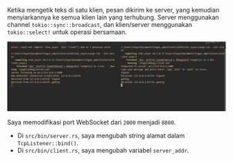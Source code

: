 Ketika mengetik teks di satu klien, pesan dikirim ke server, yang kemudian menyiarkannya ke semua klien lain yang terhubung. Server menggunakan channel `tokio::sync::broadcast`, dan klien/server menggunakan `tokio::select!` untuk operasi bersamaan.

![alt text](<Screenshot 2025-05-23 181317.png>)

Saya memodifikasi port WebSocket dari `2000` menjadi `8080`.
- Di `src/bin/server.rs`, saya mengubah string alamat dalam `TcpListener::bind()`.
- Di `src/bin/client.rs`, saya mengubah variabel `server_addr`.